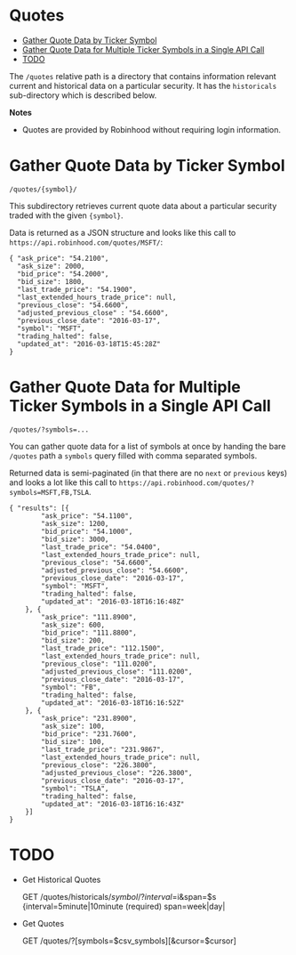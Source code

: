 # Quotes

- [Gather Quote Data by Ticker Symbol](#gather-quote-data-by-ticker-symbol)
- [Gather Quote Data for Multiple Ticker Symbols in a Single API Call](#gather-quote-data-for-multiple-ticker-symbols-in-a-single-api-call)
- [TODO](#)

The `/quotes` relative path is a directory that contains information relevant current and historical data on a particular security. It has the `historicals` sub-directory which is described below.

**Notes**

* Quotes are provided by Robinhood without requiring login information.

# Gather Quote Data by Ticker Symbol

`/quotes/{symbol}/`

This subdirectory retrieves current quote data about a particular security traded with the given `{symbol}`.

Data is returned as a JSON structure and looks like this call to `https://api.robinhood.com/quotes/MSFT/`:

    { "ask_price": "54.2100",
      "ask_size": 2000,
      "bid_price": "54.2000",
      "bid_size": 1800,
      "last_trade_price": "54.1900",
      "last_extended_hours_trade_price": null,
      "previous_close": "54.6600",
      "adjusted_previous_close" : "54.6600",
      "previous_close_date": "2016-03-17",
      "symbol": "MSFT",
      "trading_halted": false,
      "updated_at": "2016-03-18T15:45:28Z"
    }

# Gather Quote Data for Multiple Ticker Symbols in a Single API Call

`/quotes/?symbols=...`

You can gather quote data for a list of symbols at once by handing the bare `/quotes` path a `symbols` query filled with comma separated symbols.

Returned data is semi-paginated (in that there are no `next` or `previous` keys) and looks a lot like this call to `https://api.robinhood.com/quotes/?symbols=MSFT,FB,TSLA`.

    { "results": [{
            "ask_price": "54.1100",
            "ask_size": 1200,
            "bid_price": "54.1000",
            "bid_size": 3000,
            "last_trade_price": "54.0400",
            "last_extended_hours_trade_price": null,
            "previous_close": "54.6600",
            "adjusted_previous_close": "54.6600",
            "previous_close_date": "2016-03-17",
            "symbol": "MSFT",
            "trading_halted": false,
            "updated_at": "2016-03-18T16:16:48Z"
        }, {
            "ask_price": "111.8900",
            "ask_size": 600,
            "bid_price": "111.8800",
            "bid_size": 200,
            "last_trade_price": "112.1500",
            "last_extended_hours_trade_price": null,
            "previous_close": "111.0200",
            "adjusted_previous_close": "111.0200",
            "previous_close_date": "2016-03-17",
            "symbol": "FB",
            "trading_halted": false,
            "updated_at": "2016-03-18T16:16:52Z"
        }, {
            "ask_price": "231.8900",
            "ask_size": 100,
            "bid_price": "231.7600",
            "bid_size": 100,
            "last_trade_price": "231.9867",
            "last_extended_hours_trade_price": null,
            "previous_close": "226.3800",
            "adjusted_previous_close": "226.3800",
            "previous_close_date": "2016-03-17",
            "symbol": "TSLA",
            "trading_halted": false,
            "updated_at": "2016-03-18T16:16:43Z"
        }]
    }

# TODO

- Get Historical Quotes

    GET /quotes/historicals/$symbol/?interval=$i&span=$s
		{interval=5minute|10minute (required)
		 span=week|day|

- Get Quotes

    GET /quotes/?[symbols=$csv_symbols][&cursor=$cursor]
